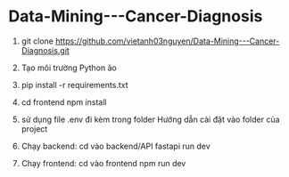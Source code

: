 # Data-Mining---Cancer-Diagnosis

1. git clone https://github.com/vietanh03nguyen/Data-Mining---Cancer-Diagnosis.git

2. Tạo môi trường Python ảo

3. pip install -r requirements.txt

4. cd frontend
npm install

5. sử dụng file .env đi kèm trong folder Hướng dẫn cài đặt vào folder của project

6. Chạy backend: cd vào backend/API
    fastapi run dev

7. Chạy frontend: cd vào frontend
    npm run dev

